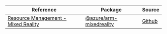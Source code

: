 | Reference | Package | Source |
|---|---|---|
|[Resource Management - Mixed Reality](arm-mixedreality-readme)|[@azure/arm-mixedreality](https://www.npmjs.com/package/@azure/arm-mixedreality)|[Github](https://github.com/Azure/azure-sdk-for-js/blob/main/sdk/mixedreality/arm-mixedreality)|
